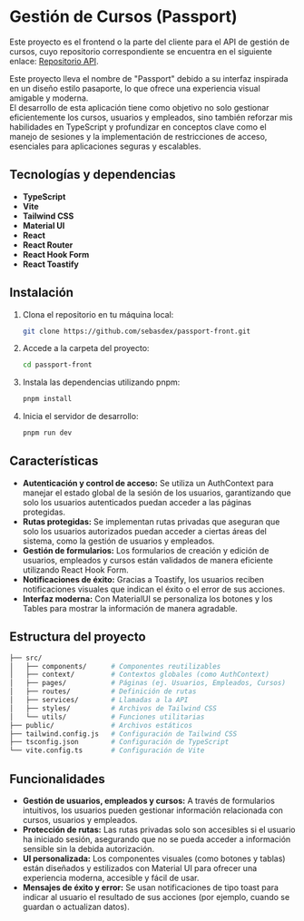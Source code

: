 # Gestión de Cursos (Passport)

Este proyecto es el frontend o la parte del cliente para el API de gestión de cursos, cuyo repositorio correspondiente se encuentra en el siguiente enlace: [Repositorio API](https://github.com/sebasdex/backend-passport).  
  
Este proyecto lleva el nombre de "Passport" debido a su interfaz inspirada en un diseño estilo pasaporte, lo que ofrece una experiencia visual amigable y moderna.  
El desarrollo de esta aplicación tiene como objetivo no solo gestionar eficientemente los cursos, usuarios y empleados, sino también reforzar mis habilidades en TypeScript y profundizar en conceptos clave como el manejo de sesiones y la implementación de restricciones de acceso, esenciales para aplicaciones seguras y escalables.

## Tecnologías y dependencias

- **TypeScript**
- **Vite**
- **Tailwind CSS**
- **Material UI**
- **React**
- **React Router**
- **React Hook Form**
- **React Toastify**

## Instalación

1. Clona el repositorio en tu máquina local:
   ```bash
   git clone https://github.com/sebasdex/passport-front.git
2. Accede a la carpeta del proyecto:
   ```bash
   cd passport-front
3. Instala las dependencias utilizando pnpm:
   ```bash
   pnpm install
4. Inicia el servidor de desarrollo:
   ```bash
   pnpm run dev

## Características
- **Autenticación y control de acceso:**
    Se utiliza un AuthContext para manejar el estado global de la sesión de los usuarios, garantizando que solo los usuarios autenticados puedan acceder a las páginas protegidas.  
- **Rutas protegidas:**
  Se implementan rutas privadas que aseguran que solo los usuarios autorizados puedan acceder a ciertas áreas del sistema, como la gestión de usuarios y empleados.    
- **Gestión de formularios:**
  Los formularios de creación y edición de usuarios, empleados y cursos están validados de manera eficiente utilizando React Hook Form.  
- **Notificaciones de éxito:**
  Gracias a Toastify, los usuarios reciben notificaciones visuales que indican el éxito o el error de sus acciones.  
- **Interfaz moderna:**
  Con MaterialUI se personaliza los botones y los Tables para mostrar la información de manera agradable.

## Estructura del proyecto

```bash
├── src/
│   ├── components/      # Componentes reutilizables
│   ├── context/         # Contextos globales (como AuthContext)
│   ├── pages/           # Páginas (ej. Usuarios, Empleados, Cursos)
│   ├── routes/          # Definición de rutas
│   ├── services/        # Llamadas a la API
│   ├── styles/          # Archivos de Tailwind CSS
│   └── utils/           # Funciones utilitarias
├── public/              # Archivos estáticos
├── tailwind.config.js   # Configuración de Tailwind CSS
├── tsconfig.json        # Configuración de TypeScript
└── vite.config.ts       # Configuración de Vite
```

## Funcionalidades

- **Gestión de usuarios, empleados y cursos:**
   A través de formularios intuitivos, los usuarios pueden gestionar información relacionada con cursos, usuarios y empleados.
- **Protección de rutas:**
  Las rutas privadas solo son accesibles si el usuario ha iniciado sesión, asegurando que no se pueda acceder a información sensible sin la debida autorización.
- **UI personalizada:**
  Los componentes visuales (como botones y tablas) están diseñados y estilizados con Material UI para ofrecer una experiencia moderna, accesible y fácil de usar.
- **Mensajes de éxito y error:**
  Se usan notificaciones de tipo toast para indicar al usuario el resultado de sus acciones (por ejemplo, cuando se guardan o actualizan datos).
